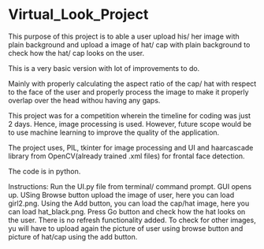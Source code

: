 # Virtual_Look_Project

This purpose of this project is to able a user upload his/ her image with plain background and upload a image of hat/ cap with plain background to check how the hat/ cap looks on the user.

This is a very basic version with lot of improvements to do.

Mainly with properly calculating the aspect ratio of the cap/ hat with respect to the face of the user and properly process the image to make it properly overlap over the head withou having any gaps.

This project was for a competition wherein the timeline for coding was just 2 days. Hence, image processing is used.
However, future scope would be to use machine learning to improve the quality of the application.

The project uses, PIL, tkinter for image processing and UI and haarcascade library from OpenCV(already trained .xml files) for frontal face detection.

The code is in python.

Instructions:
Run the UI.py file from terminal/ command prompt. GUI opens up. USing Browse button upload the image of user, here you can load girl2.png.
Using the Add button, you can load the cap/hat image, here you can load hat_black.png. Press Go button and check how the hat looks on the user. There is no refresh functionality added. To check for other images, yu will have to upload again the picture of user using browse button and picture of hat/cap using the add button.

